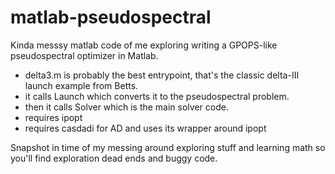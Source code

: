 # matlab-pseudospectral

Kinda messsy matlab code of me exploring writing a GPOPS-like pseudospectral optimizer in Matlab.

* delta3.m is probably the best entrypoint, that's the classic delta-III launch example from Betts.
* it calls Launch which converts it to the pseudospectral problem.
* then it calls Solver which is the main solver code.
* requires ipopt
* requires casdadi for AD and uses its wrapper around ipopt

Snapshot in time of my messing around exploring stuff and learning math so you'll find exploration dead ends and buggy code.
